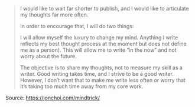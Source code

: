 ---
---

> I would like to wait far shorter to publish, and I would like to articulate my thoughts far more often.
>
> In order to encourage that, I will do two things:
>
> I will allow myself the luxury to change my mind. Anything I write reflects my best thought process at the moment but does not define me as a person). This will allow me to write “in the now” and not worry about the future.
>
> The objective is to share my thoughts, not to measure my skill as a writer. Good writing takes time, and I strive to be a good writer. However, I don’t want that to make me write less often or worry that it’s taking too much time away from my core work.

Source: <https://jonchoi.com/mindtrick/>